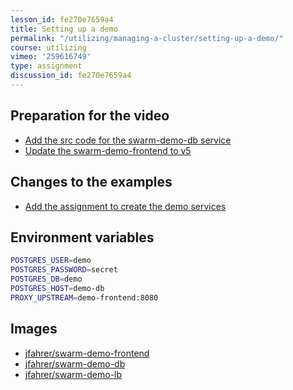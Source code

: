 ```yaml
---
lesson_id: fe270e7659a4
title: Setting up a demo
permalink: "/utilizing/managing-a-cluster/setting-up-a-demo/"
course: utilizing
vimeo: '259616749'
type: assignment
discussion_id: fe270e7659a4
---
```


## Preparation for the video
* [Add the src code for the swarm-demo-db service](https://github.com/learndocker/docker_examples/commit/3e8836d)
* [Update the swarm-demo-frontend to v5](https://github.com/learndocker/docker_examples/commit/c66df67)

## Changes to the examples
* [Add the assignment to create the demo services](https://github.com/learndocker/docker_examples/commit/4a1d5b7)

## Environment variables
```sh
POSTGRES_USER=demo
POSTGRES_PASSWORD=secret
POSTGRES_DB=demo
POSTGRES_HOST=demo-db
PROXY_UPSTREAM=demo-frontend:8080
```

## Images
* [jfahrer/swarm-demo-frontend](https://store.docker.com/community/images/jfahrer/swarm-demo-frontend)
* [jfahrer/swarm-demo-db](https://store.docker.com/community/images/jfahrer/swarm-demo-db)
* [jfahrer/swarm-demo-lb](https://store.docker.com/community/images/jfahrer/swarm-demo-lb)
